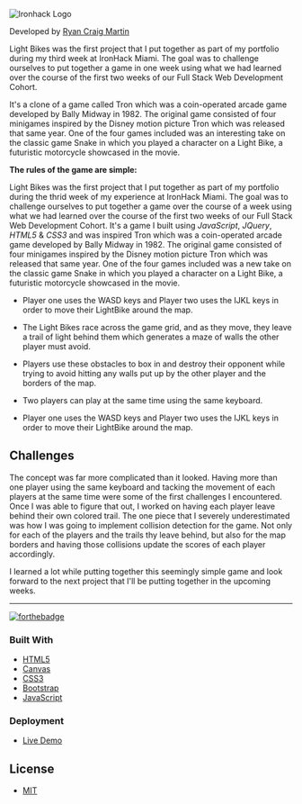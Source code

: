 ![Ironhack Logo](https://i.imgur.com/1QgrNNw.png)

Developed by [Ryan Craig Martin](https://github.com/ryanmartin)

Light Bikes was the first project that I put together as part of my portfolio during my third week at IronHack Miami. The goal was to challenge ourselves to put together a game in one week using what we had learned over the course of the first two weeks of our Full Stack Web Development Cohort.

It's a clone of a game called Tron which was a coin-operated arcade game developed by Bally Midway in 1982. The original game consisted of four minigames inspired by the Disney motion picture Tron which was released that same year. One of the four games included was an interesting take on the classic game Snake in which you played a character on a Light Bike, a futuristic motorcycle showcased in the movie.

**The rules of the game are simple:**

Light Bikes was the first project that I put together as part of my portfolio during the thrid week of my experience at IronHack Miami. The goal was to challenge ourselves to put together a game over the course of a week using what we had learned over the course of the first two weeks of our Full Stack Web Development Cohort. It's a game I built using *JavaScript*, *JQuery*, *HTML5* & *CSS3* and was inspired Tron which was a coin-operated arcade game developed by Bally Midway in 1982. The original game consisted of four minigames inspired by the Disney motion picture Tron which was released that same year. One of the four games included was a new take on the classic game Snake in which you played a character on a Light Bike, a futuristic motorcycle showcased in the movie.

- Player one uses the WASD keys and Player two uses the IJKL keys in order to move their LightBike around the map. 

- The Light Bikes race across the game grid, and as they move, they leave a trail of light behind them which generates a maze of walls the other player must avoid.

- Players use these obstacles to box in and destroy their opponent while trying to avoid hitting any walls put up by the other player and the borders of the map.

- Two players can play at the same time using the same keyboard.

-  Player one uses the WASD keys and Player two uses the IJKL keys in order to move their LightBike around the map. 

## Challenges

The concept was far more complicated than it looked. Having more than one player using the same keyboard and tacking the movement of each players at the same time were some of the first challenges I encountered. Once I was able to figure that out, I worked on having each player leave behind their own colored trail. The one piece that I severely underestimated was how I was going to implement collision detection for the game. Not only for each of the players and the trails thy leave behind, but also for the map borders and having those collisions update the scores of each player accordingly.

I learned a lot while putting together this seemingly simple game and look forward to the next project that I'll be putting together in the upcoming weeks.

---

[![forthebadge](https://forthebadge.com/images/badges/made-with-javascript.svg)](https://forthebadge.com)

### Built With

- [HTML5](https://developer.mozilla.org/en-US/docs/Web/Guide/HTML/HTML5)
- [Canvas](https://developer.mozilla.org/en-US/docs/Web/API/Canvas_API)
- [CSS3](https://developer.mozilla.org/en-US/docs/Web/CSS)
- [Bootstrap](https://getbootstrap.com/docs/4.1/)
- [JavaScript](https://developer.mozilla.org/en-US/docs/Web/JavaScript)

### Deployment

- [Live Demo](https://ryancraigmartin.github.io/light-bikes/)

## License

- [MIT](./LICENSE)
